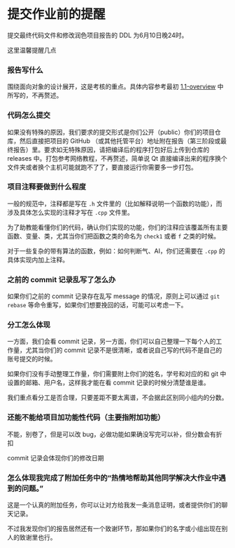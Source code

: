 # 提交作业前的提醒

提交最终代码文件和修改润色项目报告的 DDL 为6月10日晚24时。

这里温馨提醒几点

### 报告写什么

围绕面向对象的设计展开，这是考核的重点。具体内容参考最初 [1.1-overview](./1.1-overview.md) 中所写的，不再赘述。

### 代码怎么提交

如果没有特殊的原因，我们要求的提交形式是你们公开（public）你们的项目仓库，然后直接把项目的 GitHub （或其他托管平台）地址附在报告（第三阶段或最终报告）里。要求如无特殊原因，请把编译后的程序打包好后上传到仓库的 releases 中。打包参考网络教程，不再赘述，简单说 Qt 直接编译出来的程序换个文件夹或者换个主机可能就跑不了了，要直接运行你需要多一步打包。 

### 项目注释要做到什么程度

一般的规范中，注释都是写在 `.h` 文件里的（比如解释说明一个函数的功能），而涉及具体怎么实现的注释才写在 `.cpp` 文件里。

为了助教能看懂你们的代码，确认你们实现的功能，你们的注释应该覆盖所有主要函数、变量、类，尤其当你们把函数之类的命名为 `check1` 或者 `f` 之类的时候。

对于一些复杂的带有算法的函数，例如：如何判断气、AI，你们还需要在 `.cpp` 的具体实现内加上注释。

### 之前的 commit 记录乱写了怎么办

如果你们之前的 commit 记录存在乱写 message 的情况，原则上可以通过 `git rebase` 等命令重写，如果你们想要挽回的话，可能可以考虑一下。

### 分工怎么体现

一方面，我们会看 commit 记录，另一方面，你们可以自己整理一下每个人的工作量，尤其当你们的 commit 记录不是很清晰，或者说自己写的代码不是自己的账号提交的时候。

如果你们没有手动整理工作量，你们需要附上你们的姓名，学号和对应的和 git 中设置的邮箱、用户名，这样我才能在看 commit 记录的时候分清楚谁是谁。

我们重点看分工是否合理，只要差距不要太离谱，不会据此区别同小组内的分数。

### 还能不能给项目加功能性代码（主要指附加功能）

不能，别卷了，但是可以改 bug，必做功能如果确没写完可以补，但分数会有折扣

commit 记录会体现你们的修改日期

### 怎么体现我完成了附加任务中的“热情地帮助其他同学解决大作业中遇到的问题。”

这是一个认真的附加任务，你可以让对方给我发一条消息证明，或者提供你们的聊天记录。

不过我发现你们的报告居然还有一个致谢环节，那如果你们的名字或小组出现在别人的致谢里也行。
